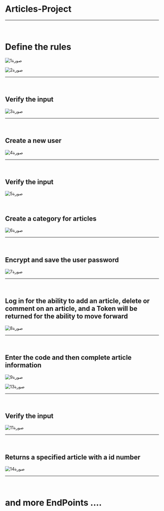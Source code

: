 # Articles-Project
<!-- I really enjoyed carry out this task, thank you for this organized and professional work. I was busy with the tasks in my job, in addition to the task was assigned to me. I hope you will be satisfied with outcome -->

---

</br>

# Define the rules

![صورة1](https://user-images.githubusercontent.com/70335592/206423721-d1582bec-35a8-48e5-863a-c3220da84f3d.png)

![صورة2](https://user-images.githubusercontent.com/70335592/206423752-4f793b95-7249-488c-bf48-f5d5805caa3e.png)

---

</br>

## Verify the input
![صورة3](https://user-images.githubusercontent.com/70335592/206421479-47ce29ef-9819-4d0a-9234-23c32c9c97ff.png)

---

</br>

## Create a new user
![صورة4](https://user-images.githubusercontent.com/70335592/206421652-6bf51135-4a75-4848-bc85-2420f40e5465.png)

---

</br>

## Verify the input
![صورة5](https://user-images.githubusercontent.com/70335592/206421761-1ddc09b1-3e52-4771-9fea-da4625cb0d7c.png)

</br>

## Create a category for articles
![صورة6](https://user-images.githubusercontent.com/70335592/206421969-e02b15f1-dbc9-4e10-b739-2800ccc08790.png)

---

</br>

## Encrypt and save the user password
![صورة7](https://user-images.githubusercontent.com/70335592/206422225-bc457199-d6a1-4056-9d81-949861992759.png)

---

</br>

## Log in for the ability to add an article, delete or comment on an article, and a Token will be returned for the ability to move forward
![صورة8](https://user-images.githubusercontent.com/70335592/206422733-e83ddb1e-6eb2-492e-a89b-bdc25a8d6dfa.png)

---

</br>

## Enter the code and then complete article information

![صورة9](https://user-images.githubusercontent.com/70335592/206423058-114a3046-5d0b-4ed5-b4ae-cd3cafabc415.png)


![صورة13](https://user-images.githubusercontent.com/70335592/206425637-ea5ef8e9-81b7-400a-800a-ad57a8a4de6f.png)

---

</br>

## Verify the input
![صورة11](https://user-images.githubusercontent.com/70335592/206423274-a60e7f15-acb2-4dac-8da8-ab8085db1510.png)

---

</br>

## Returns a specified article with a id number




![صورة14](https://user-images.githubusercontent.com/70335592/206425585-ba1dc3bf-84bb-40bc-95b9-226389e8f754.png)

---
</br>

# and more EndPoints ....
